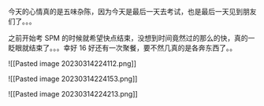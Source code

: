 今天的心情真的是五味杂陈，因为今天是最后一天去考试，也是最后一天见到朋友们了。。。

之前开始考 SPM 的时候就希望快点结束，没想到时间竟然过的那么的快，真的一眨眼就结束了。。。幸好 16 好还有一次聚餐，要不然几真的是各奔东西了。。

![[Pasted image 20230314224112.png]]

![[Pasted image 20230314224153.png]]

![[Pasted image 20230314224213.png]]